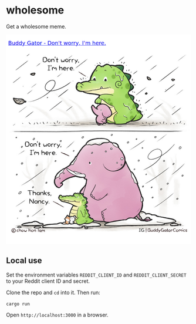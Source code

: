 # wholesome

Get a wholesome meme.

![wholesome meme image](./wholesome-meme.png)

## Local use

Set the environment variables `REDDIT_CLIENT_ID` and `REDDIT_CLIENT_SECRET` to
your Reddit client ID and secret.

Clone the repo and `cd` into it. Then run:

```
cargo run
```

Open `http://localhost:3000` in a browser.
